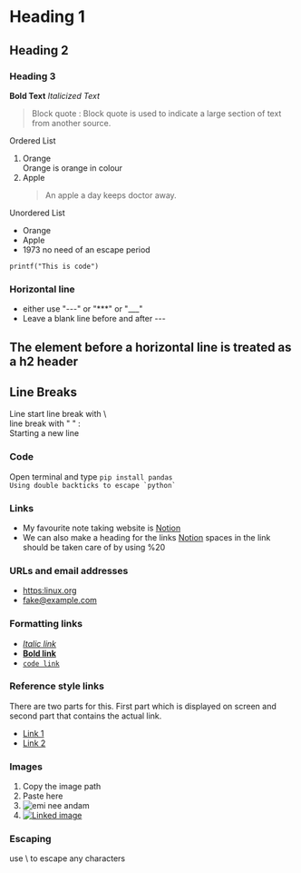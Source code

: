 # Heading 1
## Heading 2
### Heading 3

**Bold Text**
*Italicized Text*
> Block quote : Block quote is used to indicate a large section of text from another source.

Ordered List
1. Orange \
    Orange is orange in colour
2. Apple
    > An apple a day keeps doctor away.

Unordered List
- Orange
- Apple
- 1973 no need of an escape period

`printf("This is code")`


### Horizontal line
- either use "---" or "***" or "___"
- Leave a blank line before and after ---

The element before a horizontal line is treated as a h2 header
---

## Line Breaks
Line start
line break with \ \
line break with "     " :    
Starting a new line


### Code
Open terminal and type `pip install pandas` \
``Using double backticks to escape `python` ``


### Links
- My favourite note taking website is [Notion](www.notion.com)
- We can also make a heading for the links [Notion](www.notion.com "The best note taking app")
spaces in the link should be taken care of by using %20


### URLs and email addresses
- <https:linux.org>
- <fake@example.com>

### Formatting links
- *[Italic link](www.italics.com)*
- [**Bold link**](www.boldlink.com)
- [`code link`](www.codelikn.com)

### Reference style links
There are two parts for this. First part which is displayed on screen and second part that contains the actual link.
- [Link 1][1]
- [Link 2][2]

[1]:www.secondpart.com "Why are you hovering"
[2]:www.link2.com "You can place the reference anywhere in the document"

### Images
1. Copy the image path
2. Paste here
3. ![emi nee andam](/assets/images/image.png)
4. [![Linked image](/assets/images/image.png)](www.google.com "Linked image")


### Escaping
use \ to escape any characters